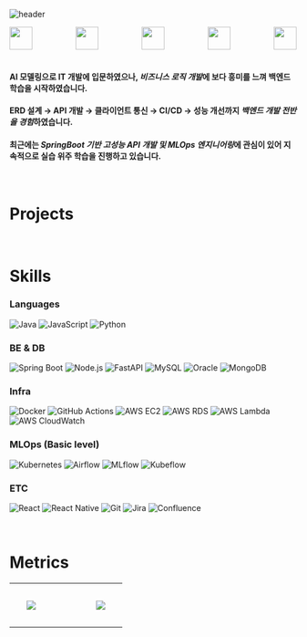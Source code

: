 ![header](https://capsule-render.vercel.app/api?type=venom&color=gradient&height=300&section=header&text=Growing%20Merry!&fontSize=60&desc=성장하는%20것이%20즐거운%20개발자,%20강혜리입니다!%20(a.k.a.%20Merry)&descAlignY=70&descAlign=middle)


<div align="center" style="display: flex; flex-wrap: wrap; justify-content: space-between; align-items: center;">
  <img src="https://img.shields.io/badge/성장-4C585B?style=for-the-badge&logoColor=white" height="40"/> &nbsp; &nbsp; &nbsp;
  <img src="https://img.shields.io/badge/고객-4C585B?style=for-the-badge&logoColor=white" height="40"/> &nbsp; &nbsp; &nbsp;
  <img src="https://img.shields.io/badge/소통-4C585B?style=for-the-badge&logoColor=white" height="40"/> &nbsp; &nbsp; &nbsp;
  <img src="https://img.shields.io/badge/효율적인_개발-4C585B?style=for-the-badge&logoColor=white" height="40"/> &nbsp; &nbsp; &nbsp;
  <img src="https://img.shields.io/badge/자동화-4C585B?style=for-the-badge&logoColor=white" height="40"/>
</div>

<br/>

#### AI 모델링으로 IT 개발에 입문하였으나, ***비즈니스 로직 개발***에 보다 흥미를 느껴 백엔드 학습을 시작하였습니다.
#### ERD 설계 → API 개발 → 클라이언트 통신 → CI/CD → 성능 개선까지 ***백엔드 개발 전반을 경험***하였습니다.
#### 최근에는 ***SpringBoot 기반 고성능 API 개발 및 MLOps 엔지니어링***에 관심이 있어 지속적으로 실습 위주 학습을 진행하고 있습니다.

<br/>

# Projects

<br/>

# Skills

### Languages
![Java](https://img.shields.io/badge/Java-007396.svg?&style=for-the-badge&logo=Java&logoColor=white)
![JavaScript](https://img.shields.io/badge/JavaScript-F7DF1E.svg?&style=for-the-badge&logo=JavaScript&logoColor=black)
![Python](https://img.shields.io/badge/Python-3776AB.svg?&style=for-the-badge&logo=Python&logoColor=white)

### BE & DB
![Spring Boot](https://img.shields.io/badge/SpringBoot-6DB33F.svg?&style=for-the-badge&logo=Spring&logoColor=white)
![Node.js](https://img.shields.io/badge/Node.js-339933.svg?&style=for-the-badge&logo=Node.js&logoColor=white)
![FastAPI](https://img.shields.io/badge/FastAPI-009688.svg?&style=for-the-badge&logo=fastapi&logoColor=white)
![MySQL](https://img.shields.io/badge/MySQL-4479A1.svg?&style=for-the-badge&logo=mysql&logoColor=white)
![Oracle](https://img.shields.io/badge/Oracle-F80000.svg?&style=for-the-badge&logo=oracle&logoColor=white)
![MongoDB](https://img.shields.io/badge/MongoDB-47A248.svg?&style=for-the-badge&logo=mongodb&logoColor=white)

### Infra
![Docker](https://img.shields.io/badge/Docker-2496ED.svg?&style=for-the-badge&logo=docker&logoColor=white)
![GitHub Actions](https://img.shields.io/badge/GitHub_Actions-2088FF.svg?&style=for-the-badge&logo=github-actions&logoColor=white)
![AWS EC2](https://img.shields.io/badge/AWS_EC2-FF9900.svg?&style=for-the-badge&logo=amazonec2&logoColor=white)
![AWS RDS](https://img.shields.io/badge/AWS_RDS-527FFF.svg?&style=for-the-badge&logo=amazonrds&logoColor=white)
![AWS Lambda](https://img.shields.io/badge/AWS_Lambda-FF9900.svg?&style=for-the-badge&logo=aws-lambda&logoColor=white)
![AWS CloudWatch](https://img.shields.io/badge/AWS_CloudWatch-FF4F8B.svg?&style=for-the-badge&logo=amazoncloudwatch&logoColor=white)

### MLOps (Basic level)
![Kubernetes](https://img.shields.io/badge/Kubernetes-326CE5.svg?&style=for-the-badge&logo=kubernetes&logoColor=white)
![Airflow](https://img.shields.io/badge/Airflow-017CEE.svg?&style=for-the-badge&logo=apache-airflow&logoColor=white)
![MLflow](https://img.shields.io/badge/MLflow-3C9CEA.svg?&style=for-the-badge&logo=mlflow&logoColor=white)
![Kubeflow](https://img.shields.io/badge/Kubeflow-003BDE.svg?&style=for-the-badge&logo=kubeflow&logoColor=white)

### ETC
![React](https://img.shields.io/badge/React-61DAFB.svg?&style=for-the-badge&logo=react&logoColor=black)
![React Native](https://img.shields.io/badge/React_Native-61DAFB.svg?&style=for-the-badge&logo=react&logoColor=black)
![Git](https://img.shields.io/badge/Git-F05032.svg?&style=for-the-badge&logo=git&logoColor=white)
![Jira](https://img.shields.io/badge/Jira-0052CC.svg?&style=for-the-badge&logo=jira&logoColor=white)
![Confluence](https://img.shields.io/badge/Confluence-172B4D.svg?&style=for-the-badge&logo=confluence&logoColor=white)

<br/>

# Metrics

<table align="center">
  <tr>
    <td style="padding: 30px;">
      <img src="https://github-readme-stats.vercel.app/api?username=merrykang&show_icons=true&theme=dark" />
    </td>
    <td style="width: 30px;"></td>
    <td style="padding: 30px;">
      <img src="http://mazassumnida.wtf/api/v2/generate_badge?boj=kanghl1111" />
    </td>
  </tr>
</table>

<br/>




